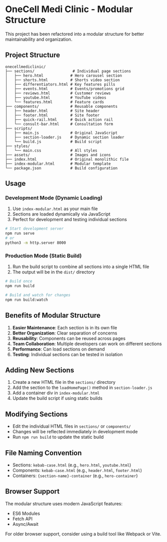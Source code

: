 # OneCell Medi Clinic - Modular Structure

This project has been refactored into a modular structure for better maintainability and organization.

## Project Structure

```
onecellmediclinic/
├── sections/                 # Individual page sections
│   ├── hero.html            # Hero carousel section
│   ├── shorts.html          # Shorts video section
│   ├── differentiators.html # Key features pills
│   ├── events.html          # Events/promotions grid
│   ├── reviews.html         # Customer reviews
│   ├── youtube.html         # YouTube videos
│   └── features.html        # Feature cards
├── components/              # Reusable components
│   ├── header.html          # Site header
│   ├── footer.html          # Site footer
│   ├── quick-rail.html      # Quick action rail
│   └── consult-bar.html     # Consultation form
├── scripts/
│   ├── main.js              # Original JavaScript
│   ├── section-loader.js    # Dynamic section loader
│   └── build.js             # Build script
├── styles/
│   └── main.css             # All styles
├── assets/                  # Images and icons
├── index.html               # Original monolithic file
├── index-modular.html       # Modular template
└── package.json             # Build configuration
```

## Usage

### Development Mode (Dynamic Loading)
1. Use `index-modular.html` as your main file
2. Sections are loaded dynamically via JavaScript
3. Perfect for development and testing individual sections

```bash
# Start development server
npm run serve
# or
python3 -m http.server 8000
```

### Production Mode (Static Build)
1. Run the build script to combine all sections into a single HTML file
2. The output will be in the `dist/` directory

```bash
# Build once
npm run build

# Build and watch for changes
npm run build:watch
```

## Benefits of Modular Structure

1. **Easier Maintenance**: Each section is in its own file
2. **Better Organization**: Clear separation of concerns
3. **Reusability**: Components can be reused across pages
4. **Team Collaboration**: Multiple developers can work on different sections
5. **Performance**: Can load sections on demand
6. **Testing**: Individual sections can be tested in isolation

## Adding New Sections

1. Create a new HTML file in the `sections/` directory
2. Add the section to the `loadHomePage()` method in `section-loader.js`
3. Add a container div in `index-modular.html`
4. Update the build script if using static builds

## Modifying Sections

- Edit the individual HTML files in `sections/` or `components/`
- Changes will be reflected immediately in development mode
- Run `npm run build` to update the static build

## File Naming Convention

- Sections: `kebab-case.html` (e.g., `hero.html`, `youtube.html`)
- Components: `kebab-case.html` (e.g., `header.html`, `footer.html`)
- Containers: `{section-name}-container` (e.g., `hero-container`)

## Browser Support

The modular structure uses modern JavaScript features:
- ES6 Modules
- Fetch API
- Async/Await

For older browser support, consider using a build tool like Webpack or Vite.
